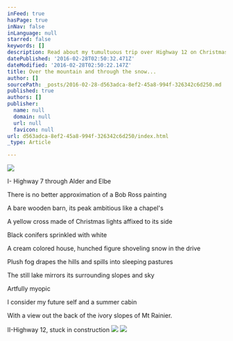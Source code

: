 ```yaml
---
inFeed: true
hasPage: true
inNav: false
inLanguage: null
starred: false
keywords: []
description: Read about my tumultuous trip over Highway 12 on Christmas Eve.
datePublished: '2016-02-28T02:50:32.471Z'
dateModified: '2016-02-28T02:50:22.147Z'
title: Over the mountain and through the snow...
author: []
sourcePath: _posts/2016-02-28-d563adca-8ef2-45a8-994f-326342c6d250.md
published: true
authors: []
publisher:
  name: null
  domain: null
  url: null
  favicon: null
url: d563adca-8ef2-45a8-994f-326342c6d250/index.html
_type: Article

---
```

![](https://the-grid-user-content.s3-us-west-2.amazonaws.com/2a80b575-42cc-4353-a0bf-8081a1d2b9e4.JPG)

I- Highway 7 through Alder and Elbe

There is no better approximation of a Bob Ross painting

A bare wooden barn, its peak ambitious like a chapel's

A yellow cross made of Christmas lights affixed to its side

Black conifers sprinkled with white

A cream colored house, hunched figure shoveling snow in the drive

Plush fog drapes the hills and spills into sleeping pastures 

The still lake mirrors its surrounding slopes and sky

Artfully myopic 

I consider my future self and a summer cabin

With a view out the back of the ivory slopes of Mt Rainier.

II-Highway 12, stuck in construction ![](https://the-grid-user-content.s3-us-west-2.amazonaws.com/00d2af04-839b-4f1a-accb-6d2376a1c86a.JPG)
![](https://the-grid-user-content.s3-us-west-2.amazonaws.com/d1408b6a-b4f7-4459-8671-b185bc691d9b.JPG)